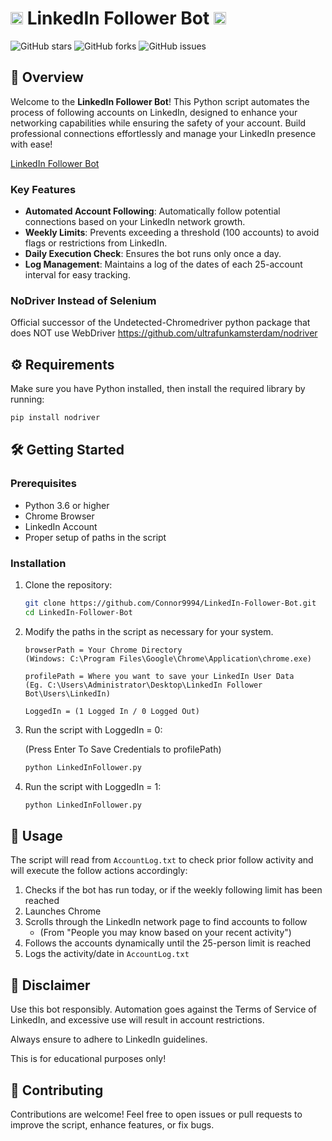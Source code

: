 # <img src="https://github.com/user-attachments/assets/9115aa71-ea52-4fb3-b629-b1a1b5833515" width="20" height="20"> LinkedIn Follower Bot <img src="https://github.com/user-attachments/assets/9115aa71-ea52-4fb3-b629-b1a1b5833515" width="20" height="20"> 

![GitHub stars](https://img.shields.io/github/stars/Connor9994/LinkedIn-Follower-Bot?style=social) ![GitHub forks](https://img.shields.io/github/forks/Connor9994/LinkedIn-Follower-Bot?style=social) ![GitHub issues](https://img.shields.io/github/issues/Connor9994/LinkedIn-Follower-Bot) 

## 🚀 Overview

Welcome to the **LinkedIn Follower Bot**! This Python script automates the process of following accounts on LinkedIn, designed to enhance your networking capabilities while ensuring the safety of your account. Build professional connections effortlessly and manage your LinkedIn presence with ease!

[LinkedIn Follower Bot](https://github.com/Connor9994/LinkedIn-Follower-Bot)

### Key Features

- **Automated Account Following**: Automatically follow potential connections based on your LinkedIn network growth.
- **Weekly Limits**: Prevents exceeding a threshold (100 accounts) to avoid flags or restrictions from LinkedIn.
- **Daily Execution Check**: Ensures the bot runs only once a day.
- **Log Management**: Maintains a log of the dates of each 25-account interval for easy tracking.

### **NoDriver Instead of Selenium**
Official successor of the Undetected-Chromedriver python package that does NOT use WebDriver 
https://github.com/ultrafunkamsterdam/nodriver

## ⚙️ Requirements

Make sure you have Python installed, then install the required library by running:

```bash
pip install nodriver
```

## 🛠 Getting Started

### Prerequisites

- Python 3.6 or higher
- Chrome Browser
- LinkedIn Account
- Proper setup of paths in the script

### Installation

1. Clone the repository:

   ```bash
   git clone https://github.com/Connor9994/LinkedIn-Follower-Bot.git
   cd LinkedIn-Follower-Bot
   ```

2. Modify the paths in the script as necessary for your system.
   ```
   browserPath = Your Chrome Directory
   (Windows: C:\Program Files\Google\Chrome\Application\chrome.exe)
   
   profilePath = Where you want to save your LinkedIn User Data
   (Eg. C:\Users\Administrator\Desktop\LinkedIn Follower Bot\Users\LinkedIn)

   LoggedIn = (1 Logged In / 0 Logged Out)
   ```

4. Run the script with LoggedIn = 0:
   
   (Press Enter To Save Credentials to profilePath)

   ```bash
   python LinkedInFollower.py
   ```
6. Run the script with LoggedIn = 1:
   ```bash
   python LinkedInFollower.py
   ```

## 📜 Usage

The script will read from `AccountLog.txt` to check prior follow activity and will execute the follow actions accordingly:

1. Checks if the bot has run today, or if the weekly following limit has been reached
2. Launches Chrome
3. Scrolls through the LinkedIn network page to find accounts to follow
   - (From "People you may know based on your recent activity")
5. Follows the accounts dynamically until the 25-person limit is reached
6. Logs the activity/date in `AccountLog.txt`

## 🚧 Disclaimer

Use this bot responsibly. Automation goes against the Terms of Service of LinkedIn, and excessive use will result in account restrictions. 

Always ensure to adhere to LinkedIn guidelines. 

This is for educational purposes only!

## 📧 Contributing

Contributions are welcome! Feel free to open issues or pull requests to improve the script, enhance features, or fix bugs.
